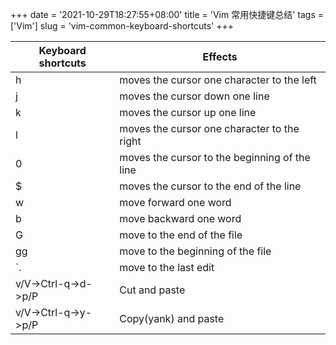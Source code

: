 +++
date = '2021-10-29T18:27:55+08:00'
title = 'Vim 常用快捷键总结'
tags = ['Vim']
slug = 'vim-common-keyboard-shortcuts'
+++

Keyboard shortcuts | Effects
--- | ---
h | moves the cursor one character to the left
j | moves the cursor down one line
k | moves the cursor up one line
l | moves the cursor one character to the right
0 | moves the cursor to the beginning of the line
$ | moves the cursor to the end of the line
w | move forward one word
b | move backward one word
G | move to the end of the file
gg | move to the beginning of the file
`. | move to the last edit
v/V->Ctrl-q->d->p/P | Cut and paste
v/V->Ctrl-q->y->p/P | Copy(yank) and paste